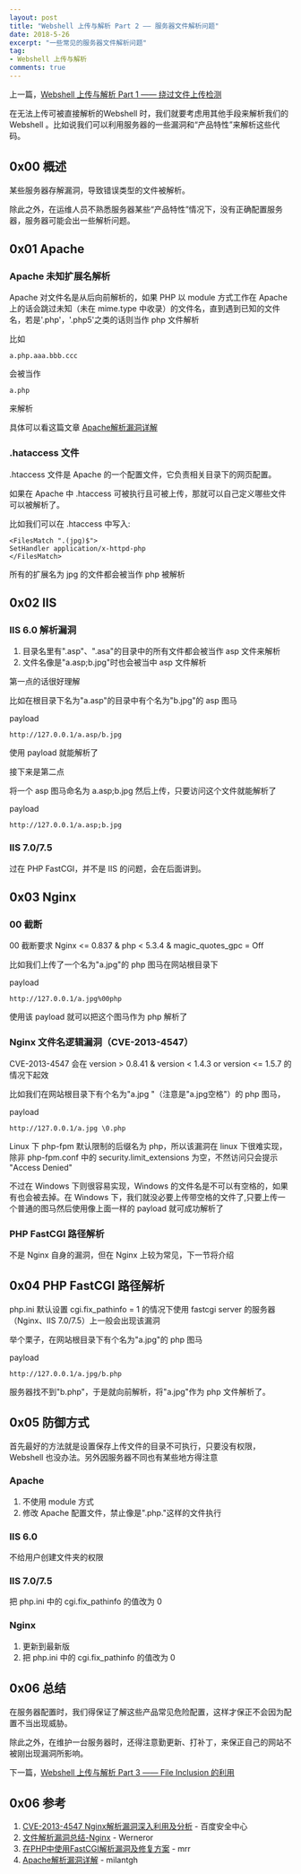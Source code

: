 ```yaml
---
layout: post
title: "Webshell 上传与解析 Part 2 —— 服务器文件解析问题"
date: 2018-5-26
excerpt: "一些常见的服务器文件解析问题"
tag:
- Webshell 上传与解析
comments: true
---
```


上一篇，[Webshell 上传与解析 Part 1 —— 绕过文件上传检测](https://aquilao.github.io/Blog/UFU/)

在无法上传可被直接解析的Webshell 时，我们就要考虑用其他手段来解析我们的Webshell 。比如说我们可以利用服务器的一些漏洞和“产品特性”来解析这些代码。

## 0x00 概述

某些服务器存解漏洞，导致错误类型的文件被解析。

除此之外，在运维人员不熟悉服务器某些“产品特性”情况下，没有正确配置服务器，服务器可能会出一些解析问题。



## 0x01 Apache

### Apache 未知扩展名解析

Apache 对文件名是从后向前解析的，如果 PHP 以 module 方式工作在 Apache 上的话会跳过未知（未在 mime.type 中收录）的文件名，直到遇到已知的文件名，若是'.php'，'.php5'之类的话则当作 php 文件解析

比如

    a.php.aaa.bbb.ccc

会被当作

    a.php

来解析

具体可以看这篇文章 [Apache解析漏洞详解](https://www.cnblogs.com/milantgh/p/5116955.html)

### .hataccess 文件

.htaccess 文件是 Apache 的一个配置文件，它负责相关目录下的网页配置。

如果在 Apache 中 .htaccess 可被执行且可被上传，那就可以自己定义哪些文件可以被解析了。

比如我们可以在 .htaccess 中写入:

	<FilesMatch ".(jpg)$">
	SetHandler application/x-httpd-php
	</FilesMatch>

所有的扩展名为 jpg 的文件都会被当作 php 被解析

## 0x02 IIS

### IIS 6.0 解析漏洞

1. 目录名里有".asp"、".asa"的目录中的所有文件都会被当作 asp 文件来解析
2. 文件名像是"a.asp;b.jpg"时也会被当中 asp 文件解析

第一点的话很好理解

比如在根目录下名为"a.asp"的目录中有个名为"b.jpg"的 asp 图马

payload

    http://127.0.0.1/a.asp/b.jpg

使用 payload 就能解析了

接下来是第二点

将一个 asp 图马命名为 a.asp;b.jpg 然后上传，只要访问这个文件就能解析了

payload

    http://127.0.0.1/a.asp;b.jpg

### IIS 7.0/7.5

过在 PHP FastCGI，并不是 IIS 的问题，会在后面讲到。



## 0x03 Nginx


### 00 截断

00 截断要求 Nginx <= 0.837 & php < 5.3.4 & magic_quotes_gpc = Off

比如我们上传了一个名为"a.jpg"的 php 图马在网站根目录下

payload

    http://127.0.0.1/a.jpg%00php

使用该 payload 就可以把这个图马作为 php 解析了


### Nginx 文件名逻辑漏洞（CVE-2013-4547）

CVE-2013-4547 会在 version > 0.8.41 & version < 1.4.3 or version <= 1.5.7 的情况下起效

比如我们在网站根目录下有个名为"a.jpg "（注意是"a.jpg空格"）的 php 图马，

payload

    http://127.0.0.1/a.jpg \0.php

Linux 下 php-fpm 默认限制的后缀名为 php，所以该漏洞在 linux 下很难实现，除非 php-fpm.conf 中的 security.limit_extensions 为空，不然访问只会提示 "Access Denied"

不过在 Windows 下则很容易实现，Windows 的文件名是不可以有空格的，如果有也会被去掉。在 Windows 下，我们就没必要上传带空格的文件了,只要上传一个普通的图马然后使用像上面一样的 payload 就可成功解析了

### PHP FastCGI 路径解析

不是 Nginx 自身的漏洞，但在 Nginx 上较为常见，下一节将介绍


## 0x04 PHP FastCGI 路径解析

php.ini 默认设置 cgi.fix_pathinfo = 1 的情况下使用 fastcgi server 的服务器（Nginx、IIS 7.0/7.5）上一般会出现该漏洞

举个栗子，在网站根目录下有个名为"a.jpg"的 php 图马

payload

    http://127.0.0.1/a.jpg/b.php

服务器找不到"b.php"，于是就向前解析，将"a.jpg"作为 php 文件解析了。



## 0x05 防御方式

首先最好的方法就是设置保存上传文件的目录不可执行，只要没有权限，Webshell 也没办法。另外因服务器不同也有某些地方得注意

### Apache

1. 不使用 module 方式
2. 修改 Apache 配置文件，禁止像是".php."这样的文件执行

### IIS 6.0

不给用户创建文件夹的权限

### IIS 7.0/7.5

把 php.ini 中的 cgi.fix_pathinfo 的值改为 0

### Nginx

1. 更新到最新版
2. 把 php.ini 中的 cgi.fix_pathinfo 的值改为 0


## 0x06 总结

在服务器配置时，我们得保证了解这些产品常见危险配置，这样才保正不会因为配置不当出现威胁。

除此之外，在维护一台服务器时，还得注意勤更新、打补丁，来保正自己的网站不被刚出现漏洞所影响。

下一篇，[Webshell 上传与解析 Part 3 —— File Inclusion 的利用](https://aquilao.github.io/Blog/file_inclusion/)


## 0x06 参考

1. [CVE-2013-4547 Nginx解析漏洞深入利用及分析](http://drops.mayter.cn/#!/drops/253.CVE-2013-4547%20Nginx%E8%A7%A3%E6%9E%90%E6%BC%8F%E6%B4%9E%E6%B7%B1%E5%85%A5%E5%88%A9%E7%94%A8%E5%8F%8A%E5%88%86%E6%9E%90) - 百度安全中心
2. [文件解析漏洞总结-Nginx](https://blog.csdn.net/wn314/article/details/77388289) - Werneror
3. [在PHP中使用FastCGI解析漏洞及修复方案](http://www.jb51.net/article/74629.htm) - mrr
4. [Apache解析漏洞详解](https://www.cnblogs.com/milantgh/p/5116955.html) - milantgh

